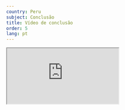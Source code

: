 ```yaml
---
country: Peru
subject: Conclusão
title: Vídeo de conclusão
order: 5
lang: pt
---
```

<div class="media-wrapper">
    <div class="video">
        <iframe src="https://www.youtube.com/embed/z-QMuIUJZdg?ecver=1"  allowfullscreen></iframe>
    </div>
</div>
